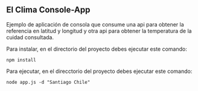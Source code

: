 ## El Clima Console-App

Ejemplo de aplicación de consola que consume una api para obtener la referencia en latitud y longitud y otra api para obtener la temperatura de la cuidad consultada.

Para instalar, en el directorio del proyecto debes ejecutar este comando:

```
npm install
```

Para ejecutar, en el direcctorio del proyecto debes ejecutar este comando:

```
node app.js -d "Santiago Chile"
```